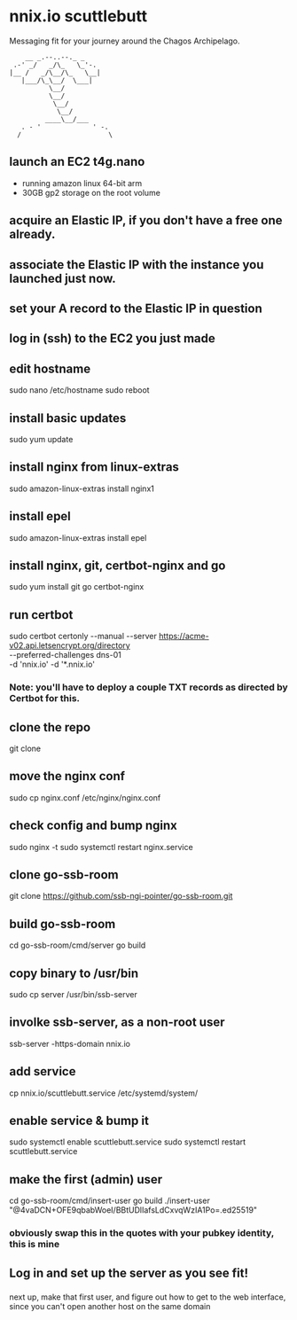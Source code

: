 # nnix.io scuttlebutt

Messaging fit for your journey around the Chagos Archipelago.

        __ _.--..--._ _
     .-' _/   _/\_   \_'-.
    |__ /   _/\__/\_   \__|
       |___/\_\__/  \___|
              \__/
              \__/
               \__/
                \__/
             ____\__/___
       . - '             ' -.
      /                      \

## launch an EC2 t4g.nano
- running amazon linux 64-bit arm
- 30GB gp2 storage on the root volume

## acquire an Elastic IP, if you don't have a free one already.

## associate the Elastic IP with the instance you launched just now.

## set your A record to the Elastic IP in question

## log in (ssh) to the EC2 you just made

## edit hostname
sudo nano /etc/hostname
sudo reboot

## install basic updates
sudo yum update

## install nginx from linux-extras
sudo amazon-linux-extras install nginx1

## install epel
sudo amazon-linux-extras install epel

## install nginx, git, certbot-nginx and go
sudo yum install git go certbot-nginx

## run certbot
sudo certbot certonly --manual --server https://acme-v02.api.letsencrypt.org/directory \
  --preferred-challenges dns-01 \
  -d 'nnix.io' -d '*.nnix.io'

### Note: you'll have to deploy a couple TXT records as directed by Certbot for this.

## clone the repo
git clone 

## move the nginx conf
sudo cp nginx.conf /etc/nginx/nginx.conf

## check config and bump nginx
sudo nginx -t
sudo systemctl restart nginx.service

## clone go-ssb-room
git clone https://github.com/ssb-ngi-pointer/go-ssb-room.git

## build go-ssb-room
cd go-ssb-room/cmd/server
go build

## copy binary to /usr/bin
sudo cp server /usr/bin/ssb-server

## involke ssb-server, as a non-root user
ssb-server -https-domain nnix.io

## add service
cp nnix.io/scuttlebutt.service /etc/systemd/system/

## enable service & bump it
sudo systemctl enable scuttlebutt.service
sudo systemctl restart scuttlebutt.service

## make the first (admin) user
cd go-ssb-room/cmd/insert-user
go build
./insert-user "@4vaDCN+OFE9qbabWoeI/BBtUDlIafsLdCxvqWzIA1Po=.ed25519"
### obviously swap this in the quotes with your pubkey identity, this is mine

## Log in and set up the server as you see fit!

###
next up, make that first user, and figure out how to get to the web interface, since you can't open another host on the same domain
###
